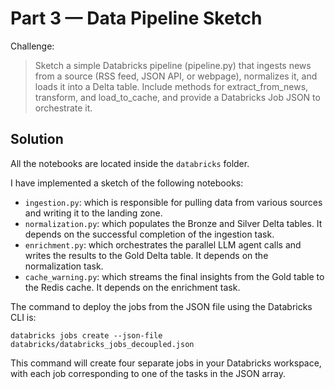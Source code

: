 
# Part 3 — Data Pipeline Sketch

Challenge:

> Sketch a simple Databricks pipeline (pipeline.py) that ingests news from a source (RSS feed, JSON API, or webpage), normalizes it, and loads it into a Delta table. Include methods for extract_from_news, transform, and load_to_cache, and provide a Databricks Job JSON to orchestrate it.

## Solution

All the notebooks are located inside the `databricks` folder.

I have implemented a sketch of the following notebooks:

- `ingestion.py`: which is responsible for pulling data from various sources and writing it to the landing zone.
- `normalization.py`: which populates the Bronze and Silver Delta tables. It depends on the successful completion of the ingestion task.
- `enrichment.py`: which orchestrates the parallel LLM agent calls and writes the results to the Gold Delta table. It depends on the normalization task.
- `cache_warning.py`: which streams the final insights from the Gold table to the Redis cache. It depends on the enrichment task.

The command to deploy the jobs from the JSON file using the Databricks CLI is:

```shell
databricks jobs create --json-file databricks/databricks_jobs_decoupled.json
```

This command will create four separate jobs in your Databricks workspace, with each job corresponding to one of the tasks in the JSON array.